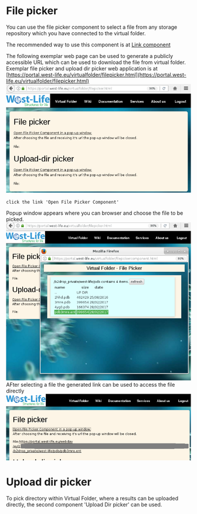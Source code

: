 # File picker

You can use the file picker component  to select a file from any storage repository which you have connected to the virtual folder. 

The recommended way to use this component is at [Link component](integration-guide/link-component.md)

The following exemplar web page can be used to generate a publicly accessible URL which can be used to download the file from virtual folder.  
Exemplar file picker and upload dir picker web application is at  
[https://portal.west-life.eu/virtualfolder/filepicker.html](https://portal.west-life.eu/virtualfolder/filepicker.html)  
![](/virtualfolder/assets/FilePicker.PNG)

```
click the link 'Open File Picker Component'
```

Popup window appears where you can browser and choose the file to be picked.  
![](/virtualfolder/assets/FilePicker2.PNG)  
AFter selecting a file the generated link can be used to access the file directly  
![](/virtualfolder/assets/FilePickerChosenFile.PNG)

# Upload dir picker

To pick directory within Virtual Folder, where a results can be uploaded directly, the second component 'Upload Dir picker' can be used.

